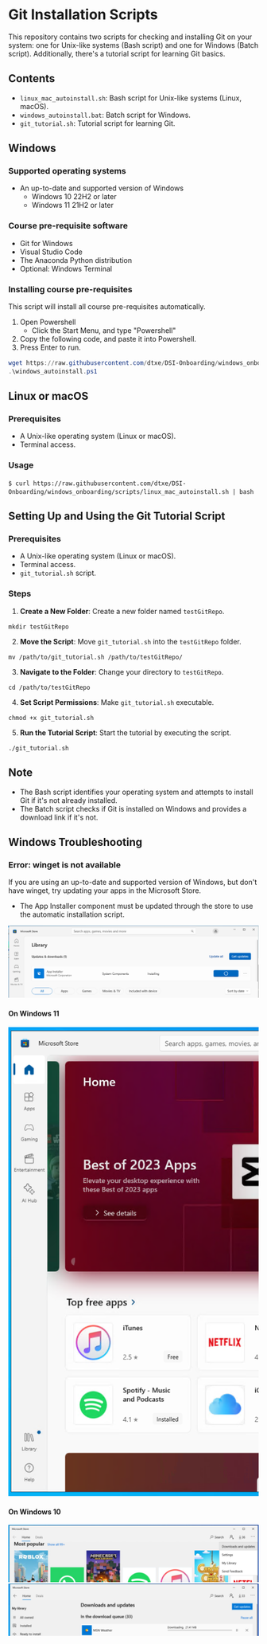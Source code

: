 # Git Installation Scripts

This repository contains two scripts for checking and installing Git on your system: one for Unix-like systems (Bash script) and one for Windows (Batch script). Additionally, there's a tutorial script for learning Git basics.

## Contents
- `linux_mac_autoinstall.sh`: Bash script for Unix-like systems (Linux, macOS).
- `windows_autoinstall.bat`: Batch script for Windows.
- `git_tutorial.sh`: Tutorial script for learning Git.

## Windows

### Supported operating systems
- An up-to-date and supported version of Windows
  - Windows 10 22H2 or later
  - Windows 11 21H2 or later

### Course pre-requisite software
- Git for Windows
- Visual Studio Code
- The Anaconda Python distribution
- Optional: Windows Terminal

### Installing course pre-requisites
This script will install all course pre-requisites automatically.

1. Open Powershell
    - Click the Start Menu, and type "Powershell"
2. Copy the following code, and paste it into Powershell.
3. Press Enter to run.

```powershell
wget https://raw.githubusercontent.com/dtxe/DSI-Onboarding/windows_onboarding/scripts/windows_autoinstall.ps1 -out windows_autoinstall.ps1
.\windows_autoinstall.ps1
```




## Linux or macOS

### Prerequisites
- A Unix-like operating system (Linux or macOS).
- Terminal access.

### Usage
`$ curl https://raw.githubusercontent.com/dtxe/DSI-Onboarding/windows_onboarding/scripts/linux_mac_autoinstall.sh | bash`



## Setting Up and Using the Git Tutorial Script

### Prerequisites
- A Unix-like operating system (Linux or macOS).
- Terminal access.
- `git_tutorial.sh` script.

### Steps
1. **Create a New Folder**:
Create a new folder named `testGitRepo`.

```
mkdir testGitRepo
```


2. **Move the Script**:
Move `git_tutorial.sh` into the `testGitRepo` folder.

```
mv /path/to/git_tutorial.sh /path/to/testGitRepo/
```


3. **Navigate to the Folder**:
Change your directory to `testGitRepo`.

```
cd /path/to/testGitRepo
```


4. **Set Script Permissions**:
Make `git_tutorial.sh` executable.

```
chmod +x git_tutorial.sh
```


5. **Run the Tutorial Script**:
Start the tutorial by executing the script.

```
./git_tutorial.sh
```


## Note
- The Bash script identifies your operating system and attempts to install Git if it's not already installed.
- The Batch script checks if Git is installed on Windows and provides a download link if it's not.


## Windows Troubleshooting
### Error: winget is not available
If you are using an up-to-date and supported version of Windows, but don't have winget, try updating your apps in the Microsoft Store.
- The App Installer component must be updated through the store to use the automatic installation script.

![Update App Installer](image-4.png)

#### On Windows 11
![Install Microsoft Store Updates](image-2.png)

#### On Windows 10
![Install Microsoft Store Updates](image.png)
![Install Microsoft Store Updates](image-1.png)
